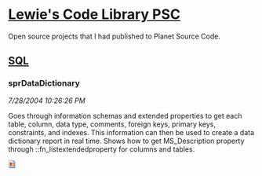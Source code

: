 # [Lewie's Code Library PSC](../../README.md)

Open source projects that I had published to Planet Source Code.

## [SQL](../README.md)

### sprDataDictionary

*7/28/2004 10:26:26 PM*

Goes through information schemas and extended properties to get each table, column, data type, comments, foreign keys, primary keys, constraints, and indexes. This information can then be used to create a data dictionary report in real time. Shows how to get MS_Description property through ::fn_listextendedproperty for columns and tables.

![Screenshot of sprDataDictionary](/screenshot.gif)



